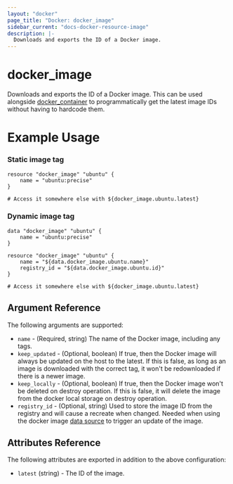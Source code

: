 ```yaml
---
layout: "docker"
page_title: "Docker: docker_image"
sidebar_current: "docs-docker-resource-image"
description: |-
  Downloads and exports the ID of a Docker image.
---
```


# docker\_image

Downloads and exports the ID of a Docker image. This can be used alongside
[docker\_container](/docs/providers/docker/r/container.html)
to programmatically get the latest image IDs without having to hardcode
them.

# Example Usage

### Static image tag
```
resource "docker_image" "ubuntu" {
    name = "ubuntu:precise"
}

# Access it somewhere else with ${docker_image.ubuntu.latest}
```

### Dynamic image tag
```
data "docker_image" "ubuntu" {
    name = "ubuntu:precise"
}

resource "docker_image" "ubuntu" {
    name = "${data.docker_image.ubuntu.name}"
    registry_id = "${data.docker_image.ubuntu.id}"
}

# Access it somewhere else with ${docker_image.ubuntu.latest}
```

## Argument Reference

The following arguments are supported:

* `name` - (Required, string) The name of the Docker image, including any tags.
* `keep_updated` - (Optional, boolean) If true, then the Docker image will
  always be updated on the host to the latest. If this is false, as long as an
  image is downloaded with the correct tag, it won't be redownloaded if
  there is a newer image.
* `keep_locally` - (Optional, boolean) If true, then the Docker image won't be
  deleted on destroy operation. If this is false, it will delete the image from
  the docker local storage on destroy operation.
* `registry_id` - (Optional, string) Used to store the image ID from the registry
  and will cause a recreate when changed. Needed when using the docker image
  [data source](/docs/providers/docker/d/image.html) to trigger an update of the 
  image.

## Attributes Reference

The following attributes are exported in addition to the above configuration:

* `latest` (string) - The ID of the image.
